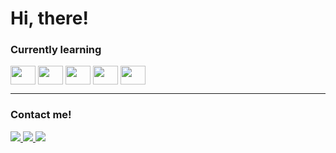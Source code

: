 <link rel="stylesheet" type='text/css' href="https://cdn.jsdelivr.net/gh/devicons/devicon@latest/devicon.min.css"/>
<h1>Hi, there!</h1>

<div>
  <h3>Currently learning</h3>   
  <img align="center" width="40" height="30" src="https://cdn.jsdelivr.net/gh/devicons/devicon/icons/html5/html5-original.svg"/>              
  <img align="center" width="40" height="30" src="https://cdn.jsdelivr.net/gh/devicons/devicon/icons/css3/css3-original.svg"/>
  <img align="center" width="40" height="30" src="https://cdn.jsdelivr.net/gh/devicons/devicon/icons/javascript/javascript-original.svg"/>
  <img align="center" width="40" height="30" src="https://cdn.jsdelivr.net/gh/devicons/devicon/icons/cplusplus/cplusplus-original.svg"/>
  <img align="center" width="40" height="30" src="https://cdn.jsdelivr.net/gh/devicons/devicon/icons/python/python-original.svg"/> 
</div>

<hr>

<div>
<h3>Contact me!</h3>
  <a href="mailto:giovannammatos07@gmail.com" title="Gmail" target="_blank" rel="external">
  <img src="https://img.shields.io/badge/Gmail-D14836?style=for-the-badge&logo=gmail&logoColor=white">
  </a>
 
  <a href="https://www.linkedin.com/in/giovannammatos/" title="LinkedIn" target="_blank" rel="external" >
  <img src="https://img.shields.io/badge/LinkedIn-0077B5?style=for-the-badge&logo=linkedin&logoColor=white"/>
  </a>
  
  <a href="" target="_blank" rel="external">
  <img src="https://img.shields.io/badge/Portfólio-000000?style=for-the-badge&logoColor=white"/>
  </a>
</div>
